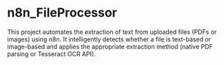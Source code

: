 # n8n_FileProcessor
This project automates the extraction of text from uploaded files (PDFs or images) using n8n. It intelligently detects whether a file is text-based or image-based and applies the appropriate extraction method (native PDF parsing or Tesseract OCR API).
